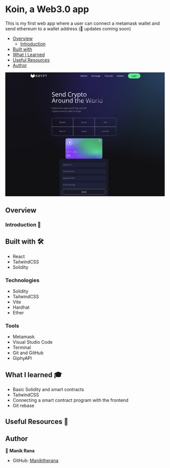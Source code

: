 # Koin, a Web3.0 app

This is my first web app where a user can connect a metamask wallet and send ethereum to a wallet address (🚧 updates coming soon)

- [Overview](#overview)
  - [Introduction](#introduction)
- [Built with](#built-with)
- [What I Learned](#what-i-learned)
- [Useful Resources](#useful-resources)
- [Author](#author)

![Landing page screenshot](./landing.png)

## Overview 

### Introduction 👋


## Built with 🛠

* React
* TailwindCSS
* Solidity

### Technologies

* Solidity
* TailwindCSS
* Vite
* Hardhat
* Ether

### Tools

* Metamask
* Visual Studio Code
* Terminal
* Git and GitHub
* GiphyAPI

## What I learned 🎓

* Basic Solidity and smart contracts
* TailwindCSS
* Connecting a smart contract program with the frontend
* Git rebase

## Useful Resources 📖

## Author

👤 **Manik Rana**
* GitHub: [Maniktherana](https://github.com/Maniktherana)